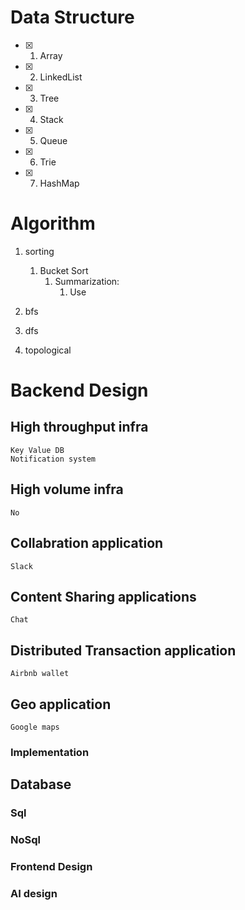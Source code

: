 # Data Structure
- [x] 1. Array
- [x] 2. LinkedList
- [x] 3. Tree
- [x] 4. Stack
- [x] 5. Queue
- [x] 6. Trie
- [x] 7. HashMap



# Algorithm
1. sorting
   1. Bucket Sort
      1. Summarization:
         1. Use 
2. bfs
   
3. dfs
4. topological

   

# Backend Design

## High throughput infra
    Key Value DB
    Notification system
## High volume infra
    No
## Collabration application
    Slack
## Content Sharing applications
    Chat
## Distributed Transaction application
    Airbnb wallet
## Geo application
    Google maps

### Implementation

## Database

### Sql

### NoSql

### Frontend Design

### AI design